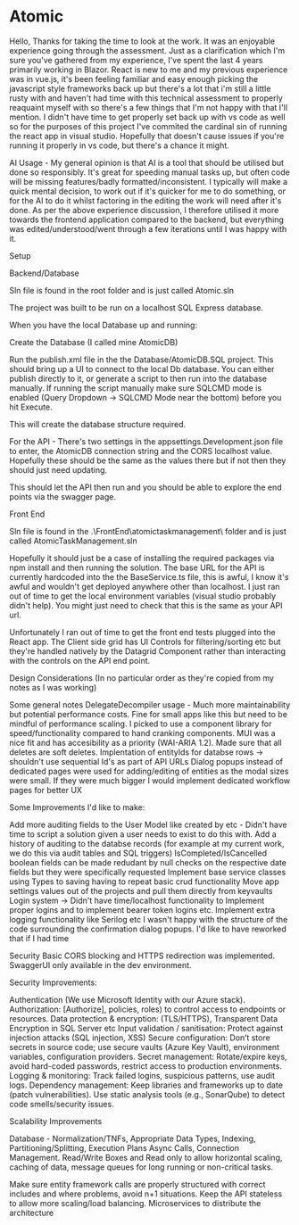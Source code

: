 # Atomic

Hello, Thanks for taking the time to look at the work. It was an enjoyable experience going through the assessment. Just as a clarification which I'm sure you've gathered from my experience, I've spent the last 4 years primarily working in Blazor. React is new to me and my previous experience was in vue.js, it's been feeling familiar and easy enough picking the javascript style frameworks back up but there's a lot that i'm still a little rusty with and haven't had time with this technical assessment to properly reaquaint myself with so there's a few things that I'm not happy with that I'll mention. I didn't have time to get properly set back up with vs code as well so for the purposes of this project I've commited the cardinal sin of running the react app in visual studio. Hopefully that doesn't cause issues if you're running it properly in vs code, but there's a chance it might.

AI Usage - My general opinion is that AI is a tool that should be utilised but done so responsibly. It's great for speeding manual tasks up, but often code will be missing features/badly formatted/inconsistent. I typically will make a quick mental decision, to work out if it's quicker for me to do something, or for the AI to do it whilst factoring in the editing the work will need after it's done. As per the above experience discussion, I therefore utilised it more towards the frontend application compared to the backend, but everything was edited/understood/went through a few iterations until I was happy with it.

Setup

Backend/Database

Sln file is found in the root folder and is just called Atomic.sln

The project was built to be run on a localhost SQL Express database. 

When you have the local Database up and running: 

Create the Database (I called mine AtomicDB)

Run the publish.xml file in the the Database/AtomicDB.SQL project. This should bring up a UI to connect to the local Db database. You can either publish directly to it, or generate a script to then run into the database manually. If running the script manually make sure SQLCMD mode is enabled (Query Dropdown -> SQLCMD Mode near the bottom) before you hit Execute.

This will create the database structure required. 

For the API - There's two settings in the appsettings.Development.json file to enter, the AtomicDB connection string and the CORS localhost value. Hopefully these should be the same as the values there but if not then they should just need updating. 

This should let the API then run and you should be able to explore the end points via the swagger page. 

Front End

Sln file is found in the .\FrontEnd\atomictaskmanagement\ folder and is just called AtomicTaskManagement.sln

Hopefully it should just be a case of installing the required packages via npm install and then running the solution. The base URL for the API is currently hardcoded into the the BaseService.ts file, this is awful, I know it's awful and wouldn't get deployed anywhere other than localhost. I just ran out of time to get the local environment variables (visual studio probably didn't help). You might just need to check that this is the same as your API url. 

Unfortunately I ran out of time to get the front end tests plugged into the React app. The Client side grid has UI Controls for filtering/sorting etc but they're handled natively by the Datagrid Component rather than interacting with the controls on the API end point. 

Design Considerations (In no particular order as they're copied from my notes as I was working) 

Some general notes
DelegateDecompiler usage - Much more maintainability but potential performance costs. Fine for small apps like this but need to be mindful of performance scaling.
I picked to use a component library for speed/functionality compared to hand cranking components. MUI was a nice fit and has accesibility as a priority (WAI-ARIA 1.2). 
Made sure that all deletes are soft deletes.
Implentation of entityIds for databse rows -> shouldn't use sequential Id's as part of API URLs
Dialog popups instead of dedicated pages were used for adding/editing of entities as the modal sizes were small. If they were much bigger I would implement dedicated workflow pages for better UX


Some Improvements I'd like to make:

Add more auditing fields to the User Model like created by etc - Didn't have time to script a solution given a user needs to exist to do this with.
Add a history of auditing to the databse records (for example at my current work, we do this via audit tables and SQL triggers) 
IsCompleted/IsCancelled boolean fields can be made redudant by null checks on the respective date fields but they were specifically requested
Implement base service classes using Types to saving having to repeat basic crud functionality
Move app settings values out of the projects and pull them directly from keyvaults
Login system -> Didn't have time/localhost functionality to Implement proper logins and to implement bearer token logins etc.
Implement extra logging functionality like Serilog etc
I wasn't happy with the structure of the code surrounding the confirmation dialog popups. I'd like to have reworked that if I had time


Security
Basic CORS blocking and HTTPS redirection was implemented.
SwaggerUI only available in the dev environment.

Security Improvements:

Authentication (We use Microsoft Identity with our Azure stack).
Authorization: [Authorize], policies, roles) to control access to endpoints or resources.
Data protection & encryption: (TLS/HTTPS), Transparent Data Encryption in SQL Server etc
Input validation / sanitisation: Protect against injection attacks (SQL injection, XSS)
Secure configuration: Don’t store secrets in source code; use secure vaults (Azure Key Vault), environment variables, configuration providers.
Secret management: Rotate/expire keys, avoid hard-coded passwords, restrict access to production environments.
Logging & monitoring: Track failed logins, suspicious patterns, use audit logs.
Dependency management: Keep libraries and frameworks up to date (patch vulnerabilities). Use static analysis tools (e.g., SonarQube) to detect code smells/security issues.


Scalability Improvements

Database - Normalization/TNFs, Appropriate Data Types, Indexing, Partitioning/Splitting, Execution Plans
Async Calls, Connection Management. Read/Write Boxes and Read only to allow horizontal scaling, caching of data, message queues for long running or non-critical tasks.

Make sure entity framework calls are properly structured with correct includes and where problems, avoid n+1 situations. 
Keep the API stateless to allow more scaling/load balancing. 
Microservices to distribute the architecture




